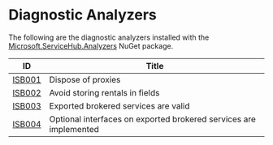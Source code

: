 # Diagnostic Analyzers

The following are the diagnostic analyzers installed with the [Microsoft.ServiceHub.Analyzers][1]
NuGet package.

ID | Title
---- | --- |
[ISB001](ISB001.md) | Dispose of proxies
[ISB002](ISB002.md) | Avoid storing rentals in fields
[ISB003](ISB003.md) | Exported brokered services are valid
[ISB004](ISB004.md) | Optional interfaces on exported brokered services are implemented

[1]: https://nuget.org/packages/microsoft.servicehub.analyzers
